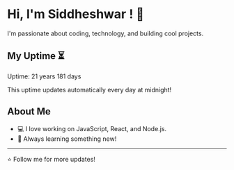 # Hi, I'm Siddheshwar ! 👋

I'm passionate about coding, technology, and building cool projects.

## My Uptime ⏳
Uptime: 21 years 181 days

This uptime updates automatically every day at midnight!

## About Me
- 💻 I love working on JavaScript, React, and Node.js.
- 🎯 Always learning something new!

---

⭐️ Follow me for more updates!
